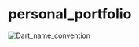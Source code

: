 # personal_portfolio
![Dart_name_convention](https://github.com/AyaAbdElmoneim158/personal_portfolio/assets/114832629/72468f74-17b3-41ca-9166-28a000b9656f)
